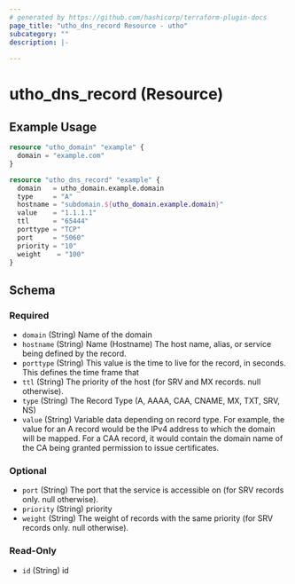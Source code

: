 ```yaml
---
# generated by https://github.com/hashicorp/terraform-plugin-docs
page_title: "utho_dns_record Resource - utho"
subcategory: ""
description: |-
  
---
```


# utho_dns_record (Resource)



## Example Usage

```terraform
resource "utho_domain" "example" {
  domain = "example.com"
}

resource "utho_dns_record" "example" {
  domain   = utho_domain.example.domain
  type     = "A"
  hostname = "subdomain.${utho_domain.example.domain}"
  value    = "1.1.1.1"
  ttl      = "65444"
  porttype = "TCP"
  port     = "5060"
  priority = "10"
  weight    = "100"
}
```

<!-- schema generated by tfplugindocs -->
## Schema

### Required

- `domain` (String) Name of the domain
- `hostname` (String) Name (Hostname) The host name, alias, or service being defined by the record.
- `porttype` (String) This value is the time to live for the record, in seconds. This defines the time frame that
- `ttl` (String) The priority of the host (for SRV and MX records. null otherwise).
- `type` (String) The Record Type (A, AAAA, CAA, CNAME, MX, TXT, SRV, NS)
- `value` (String) Variable data depending on record type. For example, the value for an A record would be the IPv4 address to which the domain will be mapped. For a CAA record, it would contain the domain name of the CA being granted permission to issue certificates.

### Optional

- `port` (String) The port that the service is accessible on (for SRV records only. null otherwise).
- `priority` (String) priority
- `weight` (String) The weight of records with the same priority (for SRV records only. null otherwise).

### Read-Only

- `id` (String) id
